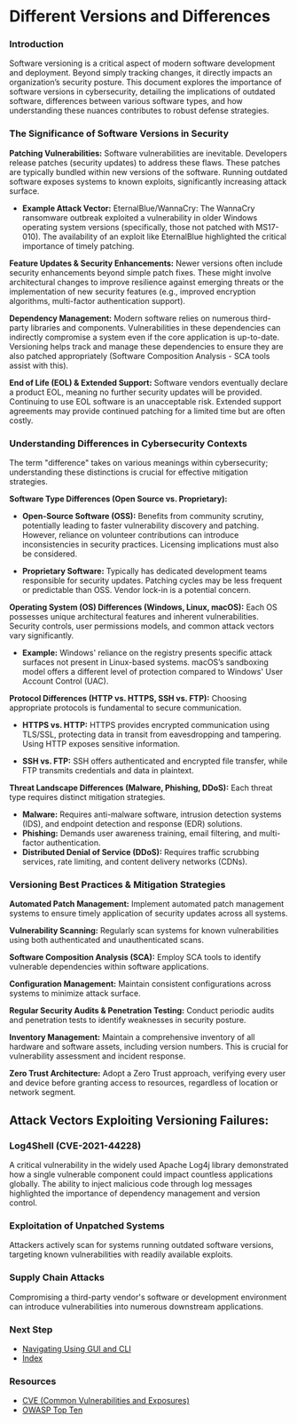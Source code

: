 # Different Versions and Differences
### Introduction
Software versioning is a critical aspect of modern software development and deployment. Beyond simply tracking changes, it directly impacts an organization’s security posture. This document explores the importance of software versions in cybersecurity, detailing the implications of outdated software, differences between various software types, and how understanding these nuances contributes to robust defense strategies.

### The Significance of Software Versions in Security

**Patching Vulnerabilities:** Software vulnerabilities are inevitable. Developers release patches (security updates) to address these flaws. These patches are typically bundled within new versions of the software. Running outdated software exposes systems to known exploits, significantly increasing attack surface.
  - **Example Attack Vector:** EternalBlue/WannaCry: The WannaCry ransomware outbreak exploited a vulnerability in older Windows operating system versions (specifically, those not patched with MS17-010). The availability of an exploit like EternalBlue highlighted the critical importance of timely patching.

**Feature Updates & Security Enhancements:** Newer versions often include security enhancements beyond simple patch fixes. These might involve architectural changes to improve resilience against emerging threats or the implementation of new security features (e.g., improved encryption algorithms, multi-factor authentication support).

**Dependency Management:** Modern software relies on numerous third-party libraries and components. Vulnerabilities in these dependencies can indirectly compromise a system even if the core application is up-to-date. Versioning helps track and manage these dependencies to ensure they are also patched appropriately (Software Composition Analysis - SCA tools assist with this).

**End of Life (EOL) & Extended Support:** Software vendors eventually declare a product EOL, meaning no further security updates will be provided. Continuing to use EOL software is an unacceptable risk. Extended support agreements may provide continued patching for a limited time but are often costly.

### Understanding Differences in Cybersecurity Contexts
The term "difference" takes on various meanings within cybersecurity; understanding these distinctions is crucial for effective mitigation strategies.

**Software Type Differences (Open Source vs. Proprietary):**

  - **Open-Source Software (OSS):** Benefits from community scrutiny, potentially leading to faster vulnerability discovery and patching. However, reliance on volunteer contributions can introduce inconsistencies in security practices. Licensing implications must also be considered.

  - **Proprietary Software:** Typically has dedicated development teams responsible for security updates. Patching cycles may be less frequent or predictable than OSS. Vendor lock-in is a potential concern.

**Operating System (OS) Differences (Windows, Linux, macOS):**
Each OS possesses unique architectural features and inherent vulnerabilities. Security controls, user permissions models, and common attack vectors vary significantly.
  - **Example:** Windows' reliance on the registry presents specific attack surfaces not present in Linux-based systems. macOS’s sandboxing model offers a different level of protection compared to Windows' User Account Control (UAC).

**Protocol Differences (HTTP vs. HTTPS, SSH vs. FTP):**
Choosing appropriate protocols is fundamental to secure communication.

  - **HTTPS vs. HTTP:** HTTPS provides encrypted communication using TLS/SSL, protecting data in transit from eavesdropping and tampering. Using HTTP exposes sensitive information.

  - **SSH vs. FTP:** SSH offers authenticated and encrypted file transfer, while FTP transmits credentials and data in plaintext.

**Threat Landscape Differences (Malware, Phishing, DDoS):** Each threat type requires distinct mitigation strategies.
  - **Malware:** Requires anti-malware software, intrusion detection systems (IDS), and endpoint detection and response (EDR) solutions.
  - **Phishing:** Demands user awareness training, email filtering, and multi-factor authentication.
  - **Distributed Denial of Service (DDoS):** Requires traffic scrubbing services, rate limiting, and content delivery networks (CDNs).

### Versioning Best Practices & Mitigation Strategies

**Automated Patch Management:** Implement automated patch management systems to ensure timely application of security updates across all systems.

**Vulnerability Scanning:** Regularly scan systems for known vulnerabilities using both authenticated and unauthenticated scans.

**Software Composition Analysis (SCA):** Employ SCA tools to identify vulnerable dependencies within software applications.

**Configuration Management:** Maintain consistent configurations across systems to minimize attack surface.

**Regular Security Audits & Penetration Testing:** Conduct periodic audits and penetration tests to identify weaknesses in security posture.

**Inventory Management:** Maintain a comprehensive inventory of all hardware and software assets, including version numbers. This is crucial for vulnerability assessment and incident response.

**Zero Trust Architecture:** Adopt a Zero Trust approach, verifying every user and device before granting access to resources, regardless of location or network segment.

## Attack Vectors Exploiting Versioning Failures:

### Log4Shell (CVE-2021-44228)
A critical vulnerability in the widely used Apache Log4j library demonstrated how a single vulnerable component could impact countless applications globally. The ability to inject malicious code through log messages highlighted the importance of dependency management and version control.

### Exploitation of Unpatched Systems
Attackers actively scan for systems running outdated software versions, targeting known vulnerabilities with readily available exploits.

### Supply Chain Attacks
Compromising a third-party vendor's software or development environment can introduce vulnerabilities into numerous downstream applications.

### Next Step
- [Navigating Using GUI and CLI](https://github.com/Sisu-Sus/CyberSec-RoadMap/blob/main/Operating_Systems/Navigating_using_GUI_and_CLI.md)
- [Index](https://github.com/Sisu-Sus/CyberSec-RoadMap/blob/main/index.md)

### Resources
- [CVE (Common Vulnerabilities and Exposures)](https://cve.mitre.org/)
- [OWASP Top Ten](https://owasp.org/top10/)
